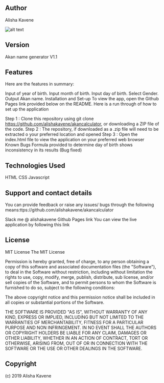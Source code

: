 ## Author

Alisha Kavene

![alt text](file:///home/home/Pictures/Screenshot%20from%202020-05-03%2011-33-33.png)

## Version

Akan name generator V1.1

## Features

Here are the features in summary:

Input of year of birth.
Input month of birth.
Input day of birth.
Select Gender.
Output Akan name.
Installation and Set-up
To view the app, open the Github Pages link provided below on the README. Here is a run through of how to set up the application

Step 1 : Clone this repository using git clone https://github.com/alishakavene/akancalculator, or downloading a ZIP file of the code.
Step 2 : The repository, if downloaded as a .zip file will need to be extracted o your preferred location and opened
Step 3 : Open the index.html file to view the application on your preferred web browser
Known Bugs
Formula provided to determine day of birth shows inconsistency in its results (Bug fixed)

## Technologies Used
HTML
CSS
Javascript

## Support and contact details

You can provide feedback or raise any issues/ bugs through the following means:ttps://github.com/alishakavene/akancalculator

Slack me @ alishakavene
Github Pages link
You can view the live application by following this link

## License

MIT License
The MIT License

Permission is hereby granted, free of charge, to any person obtaining a copy of this software and associated documentation files (the "Software"), to deal in the Software without restriction, including without limitation the rights to use, copy, modify, merge, publish, distribute, sub license, and/or sell copies of the Software, and to permit persons to whom the Software is furnished to do so, subject to the following conditions:

The above copyright notice and this permission notice shall be included in all copies or substantial portions of the Software.

THE SOFTWARE IS PROVIDED "AS IS", WITHOUT WARRANTY OF ANY KIND, EXPRESS OR IMPLIED, INCLUDING BUT NOT LIMITED TO THE WARRANTIES OF MERCHANTABILITY, FITNESS FOR A PARTICULAR PURPOSE AND NON INFRINGEMENT. IN NO EVENT SHALL THE AUTHORS OR COPYRIGHT HOLDERS BE LIABLE FOR ANY CLAIM, DAMAGES OR OTHER LIABILITY, WHETHER IN AN ACTION OF CONTRACT, TORT OR OTHERWISE, ARISING FROM, OUT OF OR IN CONNECTION WITH THE SOFTWARE OR THE USE OR OTHER DEALINGS IN THE SOFTWARE.

## Copyright 

(c) 2019 Alisha Kavene

